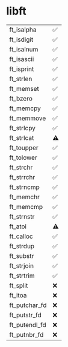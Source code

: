 # libft

|   |   |
|---|---|
| ft_isalpha       | ✅ |
| ft_isdigit       | ✅ |
| ft_isalnum       | ✅ |
| ft_isascii       | ✅ |
| ft_isprint       | ✅ |
| ft_strlen        | ✅ |
| ft_memset        | ✅ |
| ft_bzero         | ✅ |
| ft_memcpy        | ✅ |
| ft_memmove       | ✅ |
| ft_strlcpy       | ✅ |
| ft_strlcat       | ⚠️ |
| ft_toupper       | ✅ |
| ft_tolower       | ✅ |
| ft_strchr        | ✅ |
| ft_strrchr       | ✅ |
| ft_strncmp       | ✅ |
| ft_memchr        | ✅ |
| ft_memcmp        | ✅ |
| ft_strnstr       | ✅ |
| ft_atoi          | ⚠️ |
| ft_calloc        | ✅ |
| ft_strdup        | ✅ |
| ft_substr        | ✅ |
| ft_strjoin       | ✅ |
| ft_strtrim       | ✅ |
| ft_split         | ❌ |
| ft_itoa          | ❌ |
| ft_putchar_fd    | ❌ |
| ft_putstr_fd     | ❌ |
| ft_putendl_fd    | ❌ |
| ft_putnbr_fd     | ❌ |
